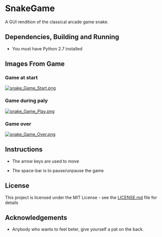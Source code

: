 # SnakeGame

A GUI rendition of the classical arcade game snake.

## Dependencies, Building and Running

* You must have Python 2.7 installed 

## Images From Game
### Game at start
[![snake_Game_Start.png](https://s15.postimg.cc/j6gd22xq3/snake_Game_Start.png)](https://postimg.cc/image/xpni3hquv/)
### Game during paly
[![snake_Game_Play.png](https://s15.postimg.cc/7u3rkbzbv/snake_Game_Play.png)](https://postimg.cc/image/x04pr60lz/)
### Game over
[![snake_Game_Over.png](https://s15.postimg.cc/s1h7coetn/snake_Game_Over.png)](https://postimg.cc/image/8jmjwqhvr/)

## Instructions

* The arrow keys are used to move

* The space-bar is to pause/unpause the game

## License

This project is licensed under the MIT License - see the [LICENSE.md](LICENSE.md) file for details

## Acknowledgements

* Anybody who wants to feel beter, give yourself a pat on the back.


